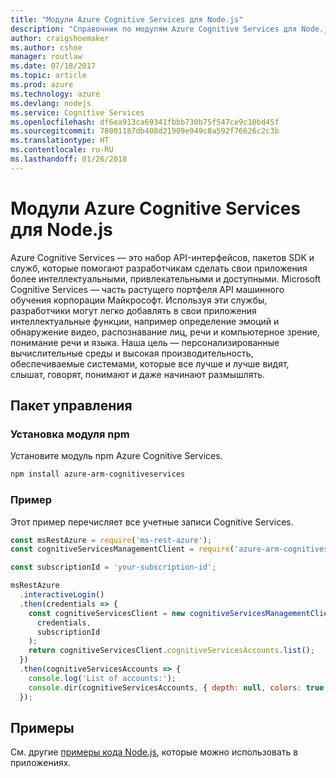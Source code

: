 ```yaml
---
title: "Модули Azure Cognitive Services для Node.js"
description: "Справочник по модулям Azure Cognitive Services для Node.js"
author: craigshoemaker
ms.author: cshoe
manager: routlaw
ms.date: 07/18/2017
ms.topic: article
ms.prod: azure
ms.technology: azure
ms.devlang: nodejs
ms.service: Cognitive Services
ms.openlocfilehash: df6ea913ca69341fbbb730b75f547ce9c10bd45f
ms.sourcegitcommit: 78001187db408d21909e949c8a592f76626c2c3b
ms.translationtype: HT
ms.contentlocale: ru-RU
ms.lasthandoff: 01/26/2018
---
```

# <a name="azure-cognitive-services-modules-for-nodejs"></a>Модули Azure Cognitive Services для Node.js

Azure Cognitive Services — это набор API-интерфейсов, пакетов SDK и служб, которые помогают разработчикам сделать свои приложения более интеллектуальными, привлекательными и доступными. Microsoft Cognitive Services — часть растущего портфеля API машинного обучения корпорации Майкрософт. Используя эти службы, разработчики могут легко добавлять в свои приложения интеллектуальные функции, например определение эмоций и обнаружение видео, распознавание лиц, речи и компьютерное зрение, понимание речи и языка. Наша цель — персонализированные вычислительные среды и высокая производительность, обеспечиваемые системами, которые все лучше и лучше видят, слышат, говорят, понимают и даже начинают размышлять.

## <a name="management-package"></a>Пакет управления

### <a name="install-the-npm-module"></a>Установка модуля npm

Установите модуль npm Azure Cognitive Services.

```bash
npm install azure-arm-cognitiveservices
```

### <a name="example"></a>Пример

Этот пример перечисляет все учетные записи Cognitive Services.

```javascript
const msRestAzure = require('ms-rest-azure');
const cognitiveServicesManagementClient = require('azure-arm-cognitiveservices');

const subscriptionId = 'your-subscription-id';

msRestAzure
  .interactiveLogin()
  .then(credentials => {
    const cognitiveServicesClient = new cognitiveServicesManagementClient(
      credentials,
      subscriptionId
    );
    return cognitiveServicesClient.cognitiveServicesAccounts.list();
  })
  .then(cognitiveServicesAccounts => {
    console.log('List of accounts:');
    console.dir(cognitiveServicesAccounts, { depth: null, colors: true });    
  });

```

## <a name="samples"></a>Примеры

См. другие [примеры кода Node.js](https://azure.microsoft.com/resources/samples/?platform=nodejs), которые можно использовать в приложениях.
